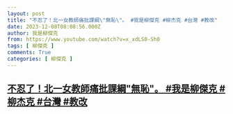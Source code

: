 ```yaml
---
layout: post
title: "不忍了！北一女教師痛批課綱\"無恥\"。 #我是柳傑克 #柳杰克 #台灣 #教改"
date: 2023-12-08T08:08:56.000Z
author: 我是柳傑克
from: https://www.youtube.com/watch?v=x_xdLS0-Sh0
tags: [ 柳傑克 ]
comments: True
categories: [ 柳傑克 ]
---
```

<!--1702022936000-->
[不忍了！北一女教師痛批課綱"無恥"。 #我是柳傑克 #柳杰克 #台灣 #教改](https://www.youtube.com/watch?v=x_xdLS0-Sh0)
------

<div>

</div>
